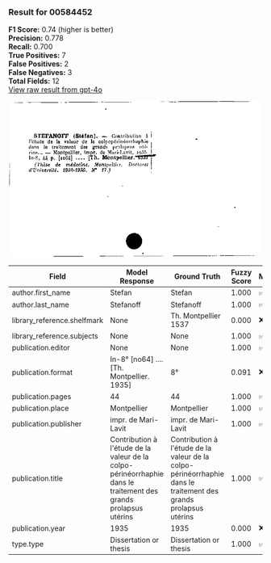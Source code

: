 ### Result for 00584452
**F1 Score:** 0.74 (higher is better)<br>**Precision:** 0.778<br>**Recall:** 0.700<br>**True Positives:** 7<br>**False Positives:** 2<br>**False Negatives:** 3<br>**Total Fields:** 12<br>[View raw result from gpt-4o](https://github.com/RISE-UNIBAS/humanities_data_benchmark/blob/main/results/2025-09-30/T0066/request_T0066_00584452.json)

<img src="https://github.com/RISE-UNIBAS/humanities_data_benchmark/blob/main/benchmarks/zettelkatalog/images/00584452.jpg?raw=true" alt="00584452" width="600px">

| Field | Model Response | Ground Truth | Fuzzy Score | Match |
|-------|----------------|--------------|-------------|-------|
| author.first_name | Stefan | Stefan | 1.000 | ✅ |
| author.last_name | Stefanoff | Stefanoff | 1.000 | ✅ |
| library_reference.shelfmark | None | Th. Montpellier 1537 | 0.000 | ❌ |
| library_reference.subjects | None | None | 1.000 | ✅ |
| publication.editor | None | None | 1.000 | ✅ |
| publication.format | In-8° [no64] .... [Th. Montpellier. 1935]  | 8° | 0.091 | ❌ |
| publication.pages | 44 | 44 | 1.000 | ✅ |
| publication.place | Montpellier | Montpellier | 1.000 | ✅ |
| publication.publisher | impr. de Mari-Lavit | impr. de Mari-Lavit | 1.000 | ✅ |
| publication.title | Contribution à l'étude de la valeur de la colpo-périnéorrhaphie dans le traitement des grands prolapsus utérins | Contribution à l'étude de la valeur de la colpo-périnéorrhaphie dans le traitement des grands prolapsus utérins | 1.000 | ✅ |
| publication.year | 1935 | 1935 | 0.000 | ❌ |
| type.type | Dissertation or thesis | Dissertation or thesis | 1.000 | ✅ |
